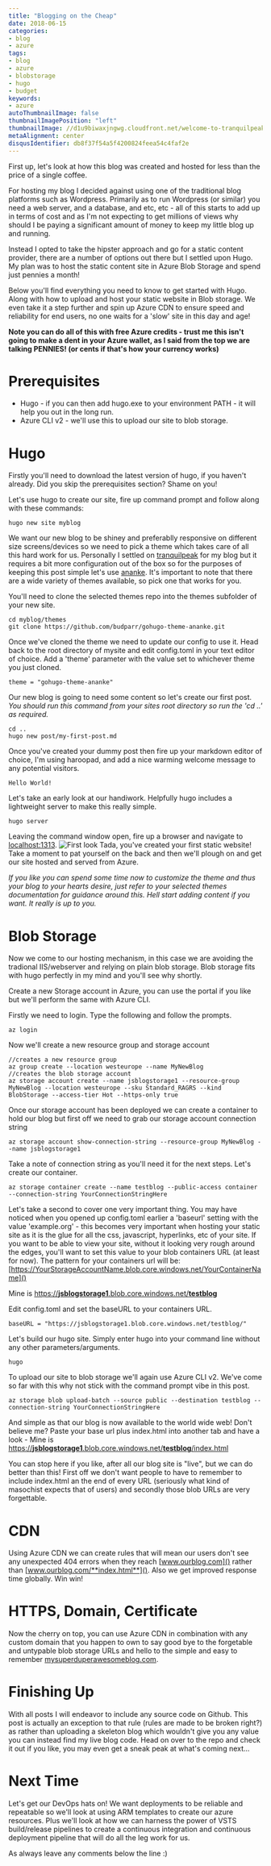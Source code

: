 ```yaml
---
title: "Blogging on the Cheap"
date: 2018-06-15
categories:
- blog
- azure
tags:
- blog
- azure
- blobstorage
- hugo
- budget
keywords:
- azure
autoThumbnailImage: false
thumbnailImagePosition: "left"
thumbnailImage: //d1u9biwaxjngwg.cloudfront.net/welcome-to-tranquilpeak/city-750.jpg
metaAlignment: center
disqusIdentifier: db8f37f54a5f4200824feea54c4faf2e
---
```

First up, let's look at how this blog was created and hosted for less than the price of a single coffee.
<!--more-->

For hosting my blog I decided against using one of the traditional blog platforms such as Wordpress. Primarily as to run Wordpress (or similar) you need a web server, and a database, and etc, etc - all of this starts to add up in terms of cost and as I'm not expecting to get millions of views why should I be paying a significant amount of money to keep my little blog up and running.

Instead I opted to take the hipster approach and go for a static content provider, there are a number of options out there but I settled upon Hugo. My plan was to host the static content site in Azure Blob Storage and spend just pennies a month!

Below you'll find everything you need to know to get started with Hugo. Along with how to upload and host your static website in Blob storage. We even take it a step further and spin up Azure CDN to ensure speed and reliability for end users, no one waits for a 'slow' site in this day and age!

**Note you can do all of this with free Azure credits - trust me this isn't going to make a dent in your Azure wallet, as I said from the top we are talking PENNIES! (or cents if that's how your currency works)**

<!--toc-->
# Prerequisites
* Hugo - if you can then add hugo.exe to your environment PATH - it will help you out in the long run.
* Azure CLI v2 - we'll use this to upload our site to blob storage.

# Hugo
Firstly you'll need to download the latest version of hugo, if you haven't already. Did you skip the prerequisites section? Shame on you!

Let's use hugo to create our site, fire up command prompt and follow along with these commands:
```
hugo new site myblog
```

We want our new blog to be shiney and preferablly responsive on different size screens/devices so we need to pick a theme which takes care of all this hard work for us. Personally I settled on [tranquilpeak](https://github.com/kakawait/hugo-tranquilpeak-theme) for my blog but it requires a bit more configuration out of the box so for the purposes of keeping this post simple let's use [ananke](https://github.com/budparr/gohugo-theme-ananke). It's important to note that there are a wide variety of themes available, so pick one that works for you.

You'll need to clone the selected themes repo into the themes subfolder of your new site.
```
cd myblog/themes
git clone https://github.com/budparr/gohugo-theme-ananke.git
```

Once we've cloned the theme we need to update our config to use it. Head back to the root directory of mysite and edit config.toml in your text editor of choice. Add a 'theme' parameter with the value set to whichever theme you just cloned.
```
theme = "gohugo-theme-ananke"
```

Our new blog is going to need some content so let's create our first post. *You should run this command from your sites root directory so run the 'cd ..' as required.*
```
cd ..
hugo new post/my-first-post.md
```

Once you've created your dummy post then fire up your markdown editor of choice, I'm using haroopad, and add a nice warming welcome message to any potential visitors.
```
Hello World!
```

Let's take an early look at our handiwork. Helpfully hugo includes a lightweight server to make this really simple.
```
hugo server
```

Leaving the command window open, fire up a browser and navigate to [localhost:1313](http://localhost:1313).
![First look](/img/firstlook.png)
Tada, you've created your first static website! Take a moment to pat yourself on the back and then we'll plough on and get our site hosted and served from Azure.

*If you like you can spend some time now to customize the theme and thus your blog to your hearts desire, just refer to your selected themes documentation for guidance around this. Hell start adding content if you want. It really is up to you.*

# Blob Storage
Now we come to our hosting mechanism, in this case we are avoiding the tradional IIS/webserver and relying on plain blob storage. Blob storage fits with hugo perfectly in my mind and you'll see why shortly.

Create a new Storage account in Azure, you can use the portal if you like but we'll perform the same with Azure CLI.

Firstly we need to login. Type the following and follow the prompts.
```
az login
```

Now we'll create a new resource group and storage account
```
//creates a new resource group
az group create --location westeurope --name MyNewBlog
//creates the blob storage account
az storage account create --name jsblogstorage1 --resource-group MyNewBlog --location westeurope --sku Standard_RAGRS --kind BlobStorage --access-tier Hot --https-only true
```

Once our storage account has been deployed we can create a container to hold our blog but first off we need to grab our storage account connection string
```
az storage account show-connection-string --resource-group MyNewBlog --name jsblogstorage1
```

Take a note of connection string as you'll need it for the next steps. Let's create our container.
```
az storage container create --name testblog --public-access container --connection-string YourConnectionStringHere
```

Let's take a second to cover one very important thing. You may have noticed when you opened up config.toml earlier a 'baseurl' setting with the value 'example.org' - this becomes very important when hosting your static site as it is the glue for all the css, javascript, hyperlinks, etc of your site. If you want to be able to view your site, without it looking very rough around the edges, you'll want to set this value to your blob containers URL (at least for now). The pattern for your containers url will be: [https://YourStorageAccountName.blob.core.windows.net/YourContainerName]()

Mine is [https://**jsblogstorage1**.blob.core.windows.net/**testblog**]()

Edit config.toml and set the baseURL to your containers URL.
```
baseURL = "https://jsblogstorage1.blob.core.windows.net/testblog/"
```

Let's build our hugo site. Simply enter hugo into your command line without any other parameters/arguments.
```
hugo
```

To upload our site to blob storage we'll again use Azure CLI v2. We've come so far with this why not stick with the command prompt vibe in this post.
```
az storage blob upload-batch --source public --destination testblog --connection-string YourConnectionStringHere
```

And simple as that our blog is now available to the world wide web! Don't believe me? Paste your base url plus index.html into another tab and have a look - Mine is [https://**jsblogstorage1**.blob.core.windows.net/**testblog**/index.html]()

You can stop here if you like, after all our blog site is "live", but we can do better than this! First off we don't want people to have to remember to include index.html an the end of every URL (seriously what kind of masochist expects that of users) and secondly those blob URLs are very forgettable.

# CDN
Using Azure CDN we can create rules that will mean our users don't see any unexpected 404 errors when they reach [www.ourblog.com]() rather than [www.ourblog.com/**index.html**](). Also we get improved response time globally. Win win!




# HTTPS, Domain, Certificate
Now the cherry on top, you can use Azure CDN in combination with any custom domain that you happen to own to say good bye to the forgetable and untypable blob storage URLs and hello to the simple and easy to remember [mysuperduperawesomeblog.com]().

# Finishing Up
With all posts I will endeavor to include any source code on Github. This post is actually an exception to that rule (rules are made to be broken right?) as rather than uploading a skeleton blog which wouldn't give you any value you can instead find my live blog code. Head on over to the repo and check it out if you like, you may even get a sneak peak at what's coming next...

# Next Time
Let's get our DevOps hats on! We want deployments to be reliable and repeatable so we'll look at using ARM templates to create our azure resources. Plus we'll look at how we can harness the power of VSTS build/release pipelines to create a continuous integration and continuous deployment pipeline that will do all the leg work for us.

As always leave any comments below the line :)


